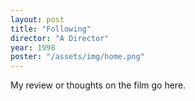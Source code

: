 ```yaml
---
layout: post
title: "Following"
director: "A Director"
year: 1998
poster: "/assets/img/home.png"
---
```


My review or thoughts on the film go here.
